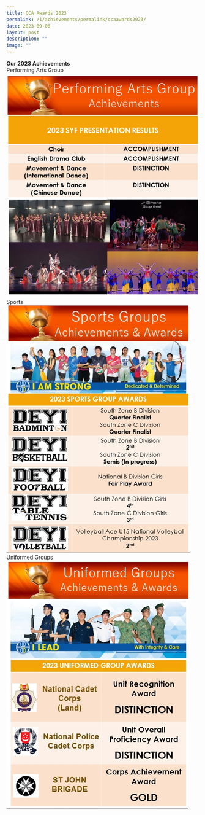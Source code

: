 ```yaml
---
title: CCA Awards 2023
permalink: /1/achievements/permalink/ccaawards2023/
date: 2023-09-06
layout: post
description: ""
image: ""
---
```

**Our 2023 Achievements**
<br> Performing Arts Group
<br> ![](/images/Main%20Page%20(Announcements)/Perf%20Arts%20Website%20-%2031%20May%20Announcement%202023%20Updated%20-%20Chew%20Yi%20Ni.jpg)
<br> Sports
<br> ![](/images/Main%20Page%20(Announcements)/2023%20sports%20awards.jpg)
<br> Uniformed Groups
<br> ![](/images/Main%20Page%20(Announcements)/2023%20ug%20awards.jpg)